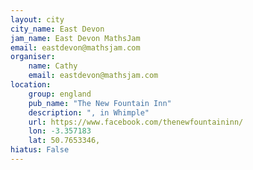 ```yaml
---
layout: city                                           
city_name: East Devon                                                               
jam_name: East Devon MathsJam
email: eastdevon@mathsjam.com
organiser:
    name: Cathy
    email: eastdevon@mathsjam.com
location:
    group: england
    pub_name: "The New Fountain Inn"
    description: ", in Whimple"
    url: https://www.facebook.com/thenewfountaininn/
    lon: -3.357183
    lat: 50.7653346,
hiatus: False
---
```

